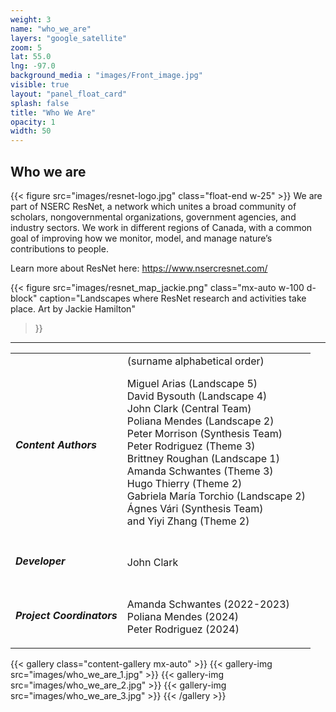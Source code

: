 ```yaml
---
weight: 3
name: "who_we_are"
layers: "google_satellite"
zoom: 5
lat: 55.0
lng: -97.0
background_media : "images/Front_image.jpg" 
visible: true
layout: "panel_float_card"
splash: false
title: "Who We Are"
opacity: 1
width: 50
---
```



## Who we are

{{< figure src="images/resnet-logo.jpg" class="float-end w-25" >}}
We are part of NSERC ResNet, a network which unites a broad community of scholars, nongovernmental organizations, government agencies, and industry sectors. We work in different regions of Canada, with a common goal of improving how we monitor, model, and manage nature’s contributions to people. 

Learn more about ResNet here: <a href="https://www.nsercresnet.com/" target="_blank">https://www.nsercresnet.com/</a>

{{< figure src="images/resnet_map_jackie.png" 
class="mx-auto w-100 d-block" 
caption="Landscapes where ResNet research and activities take place. Art by Jackie Hamilton" 
>}}


<div class="clearfix"></div>
<hr>
<div class="table-responsive">
<table class="align-top w-100">
<tr>
<td class="align-top">

##### Content Authors 
</td>
<td> 
<span class="text-muted fs-6 fw-lighter fst-italic">(surname alphabetical order)</span>


Miguel Arias (Landscape 5)  
David Bysouth (Landscape 4)  
John Clark (Central Team)  
Poliana Mendes (Landscape 2)  
Peter Morrison (Synthesis Team)  
Peter Rodriguez (Theme 3)  
Brittney Roughan (Landscape 1)  
Amanda Schwantes (Theme 3)  
Hugo Thierry (Theme 2)  
Gabriela María Torchio (Landscape 2)  
Ágnes Vári (Synthesis Team)  
and Yiyi Zhang (Theme 2)  

</td>
</tr>
<tr>
<td class="align-top">

##### Developer
</td>
<td>

John Clark 
</td>
</tr>

<tr>
<td class="align-top">

##### Project Coordinators
</td>

<td>

Amanda Schwantes (2022-2023)  
Poliana Mendes (2024)  
Peter Rodriguez (2024)  
</td>
</tr>
</table>
</div>

<!-- Images: who_we_are_1.jpg; who_we_are_2.jpg; who_we_are_3.jpg -->

{{< gallery class="content-gallery mx-auto" >}}
    {{< gallery-img src="images/who_we_are_1.jpg" >}}
    {{< gallery-img src="images/who_we_are_2.jpg" >}}
    {{< gallery-img src="images/who_we_are_3.jpg" >}} 
{{< /gallery >}}


<!--
<hr> 

### Acknowledgements

> We thank David Ferguson, Evan McNamara, and Ehsan Pashanejad for participating in ES Scaling HQP meetings and providing valuable feedback.  

> A special thanks to Elena Bennett, the head of the ResNet network. We are deeply thankful for her exceptional leadership and for bringing together this diverse group of social-ecological scientists dedicated to fostering sustainable and resilient ecosystems across Canada.  

> We acknowledge the support of the Natural Sciences and Engineering Research Council of Canada (NSERC), [funding reference number NSERC NETGP 523374–18]. 

> Cette recherche a été financée par le Conseil de recherches en sciences naturelles et en génie du Canada (CRSNG), [numéro de référence NSERC NETGP 523374–18]. 
-->